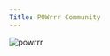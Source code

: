 ```yaml
---
Title: POWrrr Community
---
```

![powrrr](https://github.com/user-attachments/assets/e1b3f063-870e-4215-ace0-40974ebf0eee)

